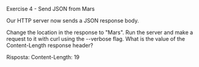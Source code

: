 Exercise 4 - Send JSON from Mars

Our HTTP server now sends a JSON response body.

Change the location in the response to "Mars". Run the server and make a request to it with curl using the --verbose flag. What is the value of the Content-Length response header?

Risposta: Content-Length: 19
